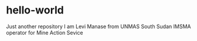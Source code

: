 # hello-world
Just another repository
I am Levi Manase from UNMAS South Sudan
IMSMA operator for Mine Action Sevice
